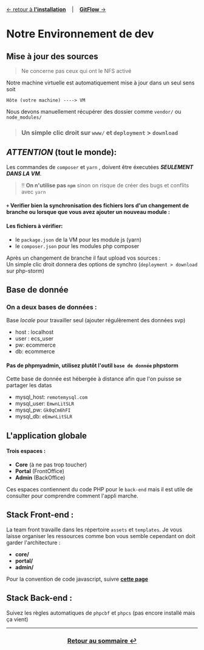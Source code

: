 [&larr; retour à **l'installation**](1Installation.md) &nbsp;&nbsp; | &nbsp;&nbsp; [**GitFlow** &rarr;](3GitFlow.md)

# Notre Environnement de dev

## Mise à jour des sources
> Ne concerne pas ceux qui ont le NFS activé

Notre machine virtuelle est automatiquement mise à jour dans un seul sens soit 
```
Hôte (votre machine) ----> VM
```
Nous devons manuellement récupérer des dossier comme `vendor/` ou `node_modules/`
> ### Un simple clic droit sur `www/` et `deployment` > `download`

## ***ATTENTION*** (tout le monde): 

Les commandes de `composer` et `yarn` ,
doivent être éxecutées ***SEULEMENT DANS LA VM***.

> !! **On n'utilise pas `npm`** sinon on risque de créer des bugs et conflits avec `yarn`

#### `+` Verifier bien la synchronisation des fichiers lors d'un changement de branche ou lorsque que vous avez ajouter un nouveau module :
#### Les fichiers à vérifier:
- le `package.json` de la VM pour les module js (yarn)
- le `composer.json` pour les modules php composer

Après un changement de branche il faut upload vos sources : <br> 
Un simple clic droit donnera des options de synchro (`deployment > download` sur php-storm)

## Base de donnée

### On a deux bases de données :

Base *locale* pour travailler seul (ajouter régulèrement des données svp)
- host : localhost
- user : ecs_user
- pw: ecommerce
- db: ecommerce

#### Pas de phpmyadmin, utilisez plutôt l'outil `base de donnée` phpstorm

Cette base de donnée est hébergée à distance afin que l'on puisse se partager les datas

- mysql_host: `remotemysql.com`
- mysql_user: `EmwnLitSLR`
- mysql_pw: `Gk0qCm6hFI`
- mysql_db: `eEmwnLitSLR`

## L'application globale

#### Trois espaces :
  - **Core** (à ne pas trop toucher)
  - **Portal** (FrontOffice)
  - **Admin** (BackOffice)

Ces espaces contiennent du code PHP pour le `back-end` mais il est utile de consulter pour comprendre comment l'appli marche.

## **Stack Front-end** : 

La team front travaille dans les répertoire `assets` et `templates`.
Je vous laisse organiser les ressources comme bon vous semble cependant on doit garder l'architecture :

  - **core/**
  - **portal/**
  - **admin/** 

Pour la convention de code javascript, suivre [**cette page**](https://github.com/ryanmcdermott/clean-code-javascript#introduction)

## **Stack Back-end** : 

Suivez les règles automatiques de `phpcbf` et `phpcs` (pas encore installé mais ça vient)

---
### <center>[Retour au sommaire &#8617;](docs/0Sommaire.md)</center>